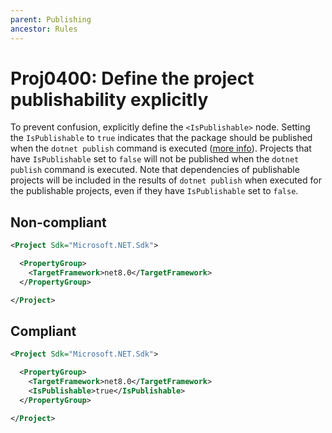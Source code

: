 ```yaml
---
parent: Publishing
ancestor: Rules
---
```


# Proj0400: Define the project publishability explicitly
To prevent confusion, explicitly define the
`<IsPublishable>` node. Setting the `IsPublishable`
to `true` indicates that the package should
be published when the `dotnet publish` command
is executed
([more info](https://learn.microsoft.com/dotnet/core/tools/dotnet-publish)).
Projects that have `IsPublishable` set to `false`
will not be published when the `dotnet publish`
command is executed. Note that dependencies of
publishable projects will be included in the
results of `dotnet publish` when executed for
the publishable projects, even if they have
`IsPublishable` set to `false`.

## Non-compliant
``` xml
<Project Sdk="Microsoft.NET.Sdk">

  <PropertyGroup>
    <TargetFramework>net8.0</TargetFramework>
  </PropertyGroup>

</Project>
```

## Compliant
``` xml
<Project Sdk="Microsoft.NET.Sdk">

  <PropertyGroup>
    <TargetFramework>net8.0</TargetFramework>
    <IsPublishable>true</IsPublishable>
  </PropertyGroup>

</Project>
```
